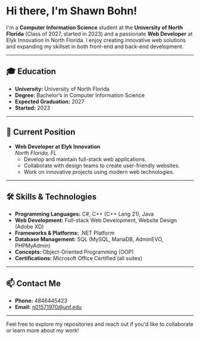 # Hi there, I'm Shawn Bohn!

I'm a **Computer Information Science** student at the **University of North Florida** (Class of 2027, started in 2023) and a passionate **Web Developer** at Elyk Innovation in North Florida. I enjoy creating innovative web solutions and expanding my skillset in both front-end and back-end development.

---

## 🎓 Education

- **University:** University of North Florida  
- **Degree:** Bachelor’s in Computer Information Science  
- **Expected Graduation:** 2027  
- **Started:** 2023

---

## 💼 Current Position

- **Web Developer at Elyk Innovation**  
  *North Florida, FL*  
  - Develop and maintain full-stack web applications.
  - Collaborate with design teams to create user-friendly websites.
  - Work on innovative projects using modern web technologies.

---

## 🛠 Skills & Technologies

- **Programming Languages:** C#, C++ (C++ Lang 21), Java  
- **Web Development:** Full-stack Web Development, Website Design (Adobe XD)  
- **Frameworks & Platforms:** .NET Platform  
- **Database Management:** SQL (MySQL, MariaDB, AdminEVO, PHPMyAdmin)  
- **Concepts:** Object-Oriented Programming (OOP)  
- **Certifications:** Microsoft Office Certified (all suites)

---

## 📫 Contact Me

- **Phone:** 4846445423  
- **Email:** [n01571970@unf.edu](mailto:n01571970@unf.edu)

---

Feel free to explore my repositories and reach out if you'd like to collaborate or learn more about my work!
